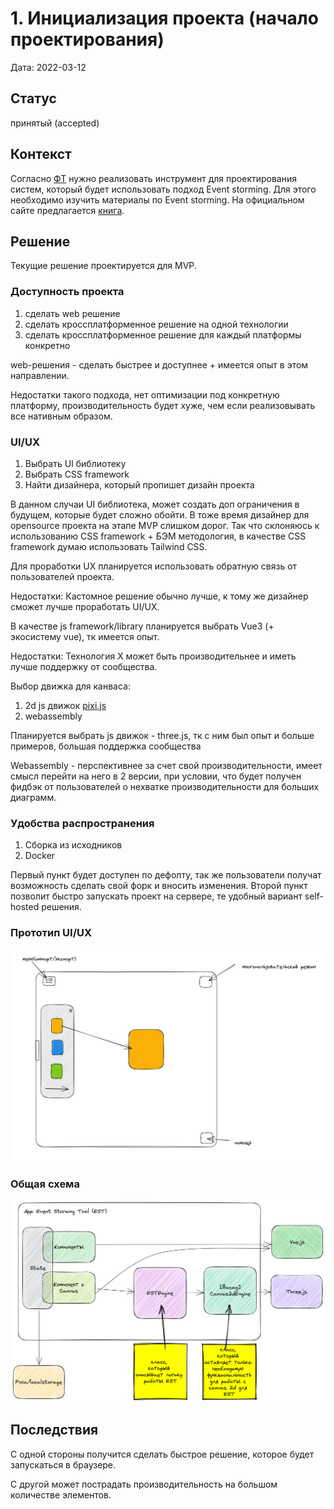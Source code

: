 # 1. Инициализация проекта (начало проектирования)

Дата: 2022-03-12

## Статус

принятый (accepted)

## Контекст

Согласно [ФТ](../functional-requirements/fr-mvp-event-storming.md) нужно реализовать инструмент для проектирования систем, который будет использовать подход Event storming. Для этого необходимо изучить материалы по Event storming. На официальном сайте предлагается [книга](https://www.eventstorming.com/book/).

## Решение

Текущие решение проектируется для MVP.

### Доступность проекта

1. сделать web решение
2. сделать кроссплатформенное решение на одной технологии
3. сделать кроссплатформенное решение для каждый платформы конкретно

web-решения - сделать быстрее и доступнее + имеется опыт в этом направлении.

Недостатки такого подхода, нет оптимизации под конкретную платформу, производительность будет хуже, чем если реализовывать все нативным образом.

### UI/UX

1. Выбрать UI библиотеку
2. Выбрать CSS framework
3. Найти дизайнера, который пропишет дизайн проекта

В данном случаи UI библиотека, может создать доп ограничения в будущем, которые будет сложно обойти. В тоже время дизайнер для opensource проекта на этапе MVP слишком дорог. Так что склоняюсь к использованию CSS framework + БЭМ методология, в качестве CSS framework думаю использовать Tailwind CSS.

Для проработки UX планируется использовать обратную связь от пользователей проекта.

Недостатки: Кастомное решение обычно лучше, к тому же дизайнер сможет лучше проработать UI/UX.

В качестве js framework/library планируется выбрать Vue3 (+ экосистему vue), тк имеется опыт.

Недостатки: Технология X может быть производительнее и иметь лучше поддержку от сообщества.

Выбор движка для канваса:

1. 2d js движок [pixi.js](https://github.com/pixijs/pixijs)
2. webassembly

Планируется выбрать js движок - three.js, тк с ним был опыт и больше примеров, большая поддержка сообщества

Webassembly - перспективнее за счет свой производительности, имеет смысл перейти на него в 2 версии, при условии, что будет получен фидбэк от пользователей о нехватке производительности для больших диаграмм.

### Удобства распространения

1. Сборка из исходников
2. Docker

Первый пункт будет доступен по дефолту, так же пользователи получат возможность сделать свой форк и вносить изменения. Второй пункт позволит быстро запускать проект на сервере, те удобный вариант self-hosted решения.

### Прототип UI/UX

![prototype](../media/mvp-prototype.png)

### Общая схема

![est](../media/est.png)

## Последствия

С одной стороны получится сделать быстрое решение, которое будет запускаться в браузере.

С другой может пострадать производительность на большом количестве элементов.

